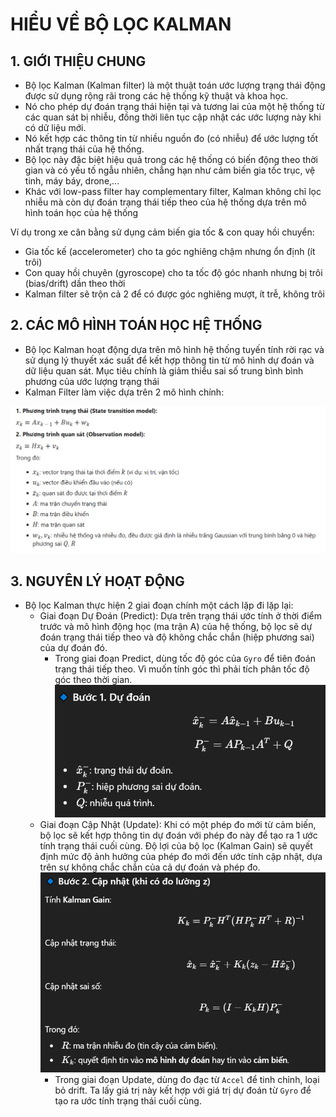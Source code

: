 # HIỂU VỀ BỘ LỌC KALMAN # 
## 1. GIỚI THIỆU CHUNG ##
- Bộ lọc Kalman (Kalman filter) là một thuật toán ước lượng trạng thái động được sử dụng rộng rãi trong các hệ thống kỹ thuật và khoa học. 
- Nó cho phép dự đoán trạng thái hiện tại và tương lai của một hệ thống từ các quan sát bị nhiễu, đồng thời liên tục cập nhật các ước lượng này khi có dữ liệu mới.
- Nó kết hợp các thông tin từ nhiều nguồn đo (có nhiễu) để ước lượng tốt nhất trạng thái của hệ thống.
- Bộ lọc này đặc biệt hiệu quả trong các hệ thống có biến động theo thời gian và có yếu tố ngẫu nhiên, chẳng hạn như cảm biến gia tốc trục, vệ tinh, máy báy, drone,...
- Khác với low-pass filter hay complementary filter, Kalman không chỉ lọc nhiễu mà còn dự đoán trạng thái tiếp theo của hệ thống dựa trên mô hình toán học của hệ thống

Ví dụ trong xe cân bằng sử dụng cảm biến gia tốc & con quay hồi chuyển: 
 * Gia tốc kế (accelerometer) cho ta góc nghiêng chậm nhưng ổn định (ít trôi)
 * Con quay hồi chuyên (gyroscope) cho ta tốc độ góc nhanh nhưng bị trôi (bias/drift) dần theo thời 
 * Kalman filter sẽ trộn cả 2 để có được góc nghiêng mượt, ít trễ, không trôi

## 2. CÁC MÔ HÌNH TOÁN HỌC HỆ THỐNG ##
- Bộ lọc Kalman hoạt động dựa trên mô hình hệ thống tuyến tính rời rạc và sử dụng lý thuyết xác suất để kết hợp thông tin từ mô hình dự đoán và dữ liệu quan sát. Mục tiêu chính là giảm thiểu sai số trung bình bình phương của ước lượng trạng thái
- Kalman Filter làm việc dựa trên 2 mô hình chính: 

![Kalman Filter](Image/image-1.png)

## 3. NGUYÊN LÝ HOẠT ĐỘNG ## 
- Bộ lọc Kalman thực hiện 2 giai đoạn chính một cách lặp đi lặp lại: 
  * Giai đoạn Dự Đoán (Predict): Dựa trên trạng thái ước tính ở thời điểm trước và mô hình động học (ma trận A) của hệ thống, bộ lọc sẽ dự đoán trạng thái tiếp theo và độ không chắc chắn (hiệp phương sai) của dự đoán đó.
    - Trong giai đoạn Predict, dùng tốc độ góc của `Gyro` để tiên đoán trạng thái tiếp theo. Vì muốn tính góc thì phải tích phân tốc độ góc theo thời gian.
  ![Predict](Image/image-2.png)
  * Giai đoạn Cập Nhật (Update): Khi có một phép đo mới từ cảm biến, bộ lọc sẽ kết hợp thông tin dự đoán với phép đo này để tạo ra 1 ước tính trạng thái cuối cùng. Độ lợi của bộ lọc (Kalman Gain) sẽ quyết định mức độ ảnh hưởng của phép đo mới đến ước tính cập nhật, dựa trên sự không chắc chắn của cả dự đoán và phép đo.
  ![Update](Image/image-3.png)
    - Trong giai đoạn Update, dùng đo đạc từ `Accel` để tinh chỉnh, loại bỏ drift. Ta lấy giá trị này kết hợp với giá trị dự đoán từ `Gyro` để tạo ra ước tính trạng thái cuối cùng.